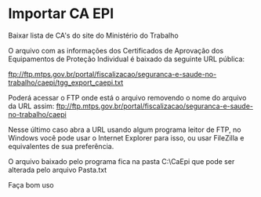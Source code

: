 # Importar CA EPI
Baixar lista de CA's do site do Ministério do Trabalho

O arquivo com as informações dos Certificados de Aprovação dos Equipamentos de Proteção Individual é baixado da seguinte URL pública: 

ftp://ftp.mtps.gov.br/portal/fiscalizacao/seguranca-e-saude-no-trabalho/caepi/tgg_export_caepi.txt

Poderá acessar o FTP onde está o arquivo removendo o nome do arquivo da URL assim: ftp://ftp.mtps.gov.br/portal/fiscalizacao/seguranca-e-saude-no-trabalho/caepi

Nesse último caso abra a URL usando algum programa leitor de FTP, no Windows você pode usar o Internet Explorer para isso, ou usar FileZilla e equivalentes de sua preferência.

O arquivo baixado pelo programa fica na pasta C:\CaEpi que pode ser alterada pelo arquivo Pasta.txt

Faça bom uso
